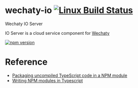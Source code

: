# wechaty-io [![Linux Build Status](https://travis-ci.org/zixia/wechaty-io.svg?branch=master)](https://travis-ci.org/zixia/wechaty-io)
Wechaty IO Server

IO Server is a cloud service component for [Wechaty](https://github.com/zixia/wechaty)

[![npm version](https://badge.fury.io/js/wechaty-io.svg)](https://badge.fury.io/js/wechaty-io)

# Reference

* [Packaging uncompiled TypeScript code in a NPM module](https://www.tomsdev.com/blog/2015/packaging-typescript-module-publish-npm-release/)
* [Writing NPM modules in Typescript](http://stackoverflow.com/a/30928632/1123955)